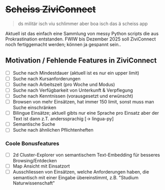 # ~~Scheiss ZiviConnect~~

> ds militär isch viu schlimmer aber boa isch das ä scheiss app

Aktuell ist das einfach eine Sammlung von messy Python scripts die aus Prokrastination entstanden.
FWIW bis Dezember 2025 soll ZiviConnect noch fertiggemacht werden; können ja gespannt sein..

## Motivation / Fehlende Features in ZiviConnect

- [ ] Suche nach Mindestdauer (aktuell ist es nur ein upper limit)
- [ ] Suche nach Kursanforderungen
- [ ] Suche nach Arbeitszeit (pro Woche und Modus)
- [ ] Suche nach Verfügbarkeit von Unterkunft & Verpflegung
- [ ] Suche nach Kenntnissen (vorausgesetzt und erwünscht)
- [ ] Browsen von mehr Einsätzen, hat immer 150 limit, sonst muss man Suche einschränken
- [ ] Bilingue Einsätze; aktuell gibts nur eine Sprache pro Einsatz aber der Text ist dann z.T. anderssprachig [-> lingua-py]
- [ ] Semantische Suche
- [ ] Suche nach ähnlichen Pflichtenheften

### Coole Bonusfeatures

- [ ] 2d Cluster-Explorer von semantischem Text-Embedding für besseres Browsing/Entdecken
- [ ] Map Ansicht mit Einsatzort
- [ ] Ausschliessen von Einsätzen, welche Anforderungen haben, die semantisch mit einer Eingabe übereinstimmt, z.B. "Studium Naturwissenschaft"
